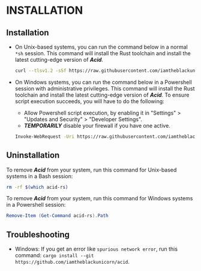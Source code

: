 # INSTALLATION

## Installation

- On Unix-based systems, you can run the command below in a normal `*sh` session. This command will install the Rust toolchain and install the latest cutting-edge version of ***Acid***.

  ```bash
  curl --tlsv1.2 -sSf https://raw.githubusercontent.com/iamtheblackunicorn/acid/main/scripts/unix.sh | sh
  ```

- On Windows systems, you can run the command below in a Powershell session with administrative privileges. This command will install the Rust toolchain and install the latest cutting-edge version of ***Acid***. To ensure script execution succeeds, you will have to do the following:
  - Allow Powershell script execution, by enabling it in "Settings" > "Updates and Security" > "Developer Settings".
  - ***TEMPORARILY*** disable your firewall if you have one active.

  ```bash
  Invoke-WebRequest -Uri https://raw.githubusercontent.com/iamtheblackunicorn/acid/main/scripts/windows.ps1 -OutFile ./windows.ps1; ./windows.ps1
  ```

## Uninstallation

To remove ***Acid*** from your system, run this command for Unix-based systems in a Bash session:

  ```bash
  rm -rf $(which acid-rs)
  ```

To remove ***Acid*** from your system, run this command for Windows systems in a Powershell session:

  ```powershell
  Remove-Item (Get-Command acid-rs).Path
  ```

## Troubleshooting

- Windows: If you get an error like `spurious network error`, run this command: `cargo install --git https://github.com/iamtheblackunicorn/acid`.

